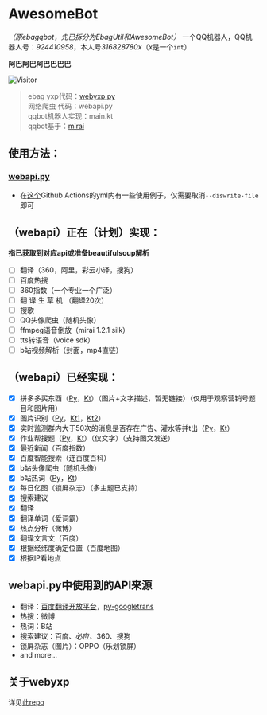 # AwesomeBot
*（原ebagqbot，先已拆分为EbagUtil和AwesomeBot）*
一个QQ机器人，QQ机器人号：*924410958*，本人号*316828780x*（x是一个`int`）

**阿巴阿巴阿巴巴巴巴**

![Visitor](https://visitor-badge.glitch.me/badge?page_id=AwesomeBot)

> ebag yxp代码：[webyxp.py](https://github.com/awesomehhhhh/EbagUtil)  
> 网络爬虫 代码：webapi.py  
> qqbot机器人实现：main.kt  
> qqbot基于：[mirai](https://github.com/mamoe/mirai)

## 使用方法：

### [webapi.py](python/webapi.py)

- 在[这个](.github/workflows/python-package.yml)Github Actions的yml内有一些使用例子，仅需要取消`--diswrite-file`即可

## （webapi）正在（计划）实现：  

**指已获取到对应api或准备beautifulsoup解析**
- [ ] 翻译（360，阿里，彩云小译，搜狗） 
- [ ] 百度热搜  
- [ ] 360指数（一个专业一个广泛）
- [ ] 翻 译 生 草 机 （翻译20次）  
- [ ] 搜歌  
- [ ] QQ头像爬虫（随机头像）  
- [ ] ffmpeg语音倒放（mirai 1.2.1 silk）  
- [ ] tts转语音（voice sdk）  
- [ ] b站视频解析（封面，mp4直链）  

## （webapi）已经实现：

- [X] 拼多多买东西（[Py](python/webapi.py#L346)，[Kt](src/main/kotlin/main.kt#L168)）（图片+文字描述，暂无链接）（仅用于观察营销号题目和图片用）
- [X] 图片识别（[Py](python/webapi.py#L280)，[Kt1](src/main/kotlin/main.kt#L66)，[Kt2](src/main/kotlin/main.kt#L157)）
- [X] 实时监测群内大于50次的消息是否存在广告、灌水等并t出（[Py](python/webapi.py#L379)，[Kt](src/main/kotlin/main.kt#L318)）
- [X] 作业帮搜题（[Py](python/webapi.py#L296)，[Kt](src/main/kotlin/main.kt#L120)）（仅文字）（支持图文发送）  
- [X] 最近新闻（百度指数）  
- [X] 百度智能搜索（连百度百科）  
- [X] b站头像爬虫（随机头像）  
- [X] b站热词（[Py](python/webapi.py#L371)，[Kt](src/main/kotlin/main.kt#L181)）  
- [X] 每日亿图（锁屏杂志）（多主题已支持）  
- [X] 搜索建议  
- [X] 翻译  
- [X] 翻译单词（爱词霸）  
- [X] 热点分析（微博）  
- [X] 翻译文言文（百度）  
- [X] 根据经纬度确定位置（百度地图）  
- [X] 根据IP看地点  

## webapi.py中使用到的API来源
- 翻译：[百度翻译开放平台](https://api.fanyi.baidu.com/api/trans/product/index)，[py-googletrans](https://github.com/ssut/py-googletrans)  
- 热搜：微博  
- 热词：B站  
- 搜索建议：百度、必应、360、搜狗  
- 锁屏杂志（图片）：OPPO（乐划锁屏）  
- and more...
## 关于webyxp
详见[此repo](https://github.com/awesomehhhhh/EbagUtil)
